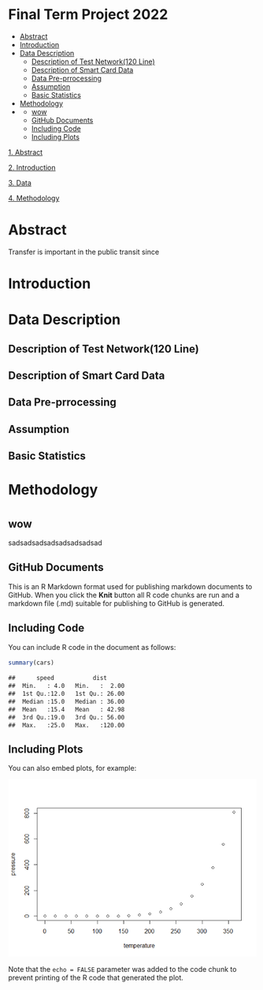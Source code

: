 Final Term Project 2022
================

-   [Abstract](#abstract)
-   [Introduction](#introduction)
-   [Data Description](#data-description)
    -   [Description of Test Network(120
        Line)](#description-of-test-network120-line)
    -   [Description of Smart Card
        Data](#description-of-smart-card-data)
    -   [Data Pre-prrocessing](#data-pre-prrocessing)
    -   [Assumption](#assumption)
    -   [Basic Statistics](#basic-statistics)
-   [Methodology](#methodology)
-   [](#section)
    -   [wow](#wow)
    -   [GitHub Documents](#github-documents)
    -   [Including Code](#including-code)
    -   [Including Plots](#including-plots)

[1. Abstract](#%20Abstract)

[2. Introduction](#%20Introduction)

[3. Data](#%20Data)

[4. Methodology](#%20Methodology)

# Abstract

Transfer is important in the public transit since

# Introduction

# Data Description

## Description of Test Network(120 Line)

## Description of Smart Card Data

## Data Pre-prrocessing

## Assumption

## Basic Statistics

# Methodology

# 

## wow

sadsadsadsadsadsadsadsad

## GitHub Documents

This is an R Markdown format used for publishing markdown documents to
GitHub. When you click the **Knit** button all R code chunks are run and
a markdown file (.md) suitable for publishing to GitHub is generated.

## Including Code

You can include R code in the document as follows:

``` r
summary(cars)
```

    ##      speed           dist       
    ##  Min.   : 4.0   Min.   :  2.00  
    ##  1st Qu.:12.0   1st Qu.: 26.00  
    ##  Median :15.0   Median : 36.00  
    ##  Mean   :15.4   Mean   : 42.98  
    ##  3rd Qu.:19.0   3rd Qu.: 56.00  
    ##  Max.   :25.0   Max.   :120.00

## Including Plots

You can also embed plots, for example:

![](index_files/figure-gfm/pressure-1.png)<!-- -->

Note that the `echo = FALSE` parameter was added to the code chunk to
prevent printing of the R code that generated the plot.
